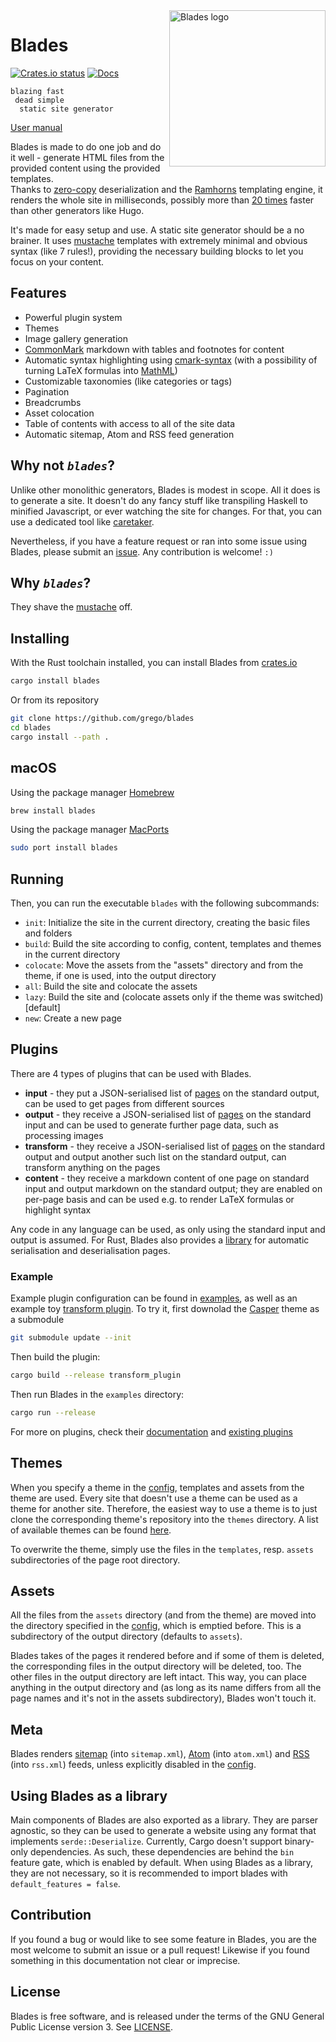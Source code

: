 <img src="https://raw.githubusercontent.com/grego/blades/master/logo.svg?sanitize=true" alt="Blades logo" width="250" align="right">

# Blades

[![Crates.io status](https://badgen.net/crates/v/blades)](https://crates.io/crates/blades)
[![Docs](https://docs.rs/blades/badge.svg)](https://docs.rs/blades)

```
blazing fast
 dead simple
  static site generator
```

[User manual](http://www.getblades.org)

Blades is made to do one job and do it well - generate HTML files from the provided
content using the provided templates.  
Thanks to [zero-copy](https://serde.rs/lifetimes.html#borrowing-data-in-a-derived-impl) deserialization
and the [Ramhorns](https://github.com/maciejhirsz/ramhorns) templating engine,
it renders the whole site in milliseconds, possibly more than
[20 times](https://github.com/grego/ssg-bench) faster than other generators like Hugo.

It's made for easy setup and use. A static site generator should be a no brainer.
It uses [mustache](https://mustache.github.io/mustache.5.html) templates with extremely minimal
and obvious syntax (like 7 rules!), providing the necessary building blocks
to let you focus on your content.

## Features
* Powerful plugin system
* Themes
* Image gallery generation
* [CommonMark](https://commonmark.org) markdown with tables and footnotes for content
* Automatic syntax highlighting using [cmark-syntax](https://github.com/grego/cmark-syntax)
  (with a possibility of turning LaTeX formulas into [MathML](https://developer.mozilla.org/docs/Web/MathML))
* Customizable taxonomies (like categories or tags)
* Pagination
* Breadcrumbs
* Asset colocation
* Table of contents with access to all of the site data
* Automatic sitemap, Atom and RSS feed generation

## Why not _`blades`_?
Unlike other monolithic generators, Blades is modest in scope. All it does is to generate a site.
It doesn't do any fancy stuff like transpiling Haskell to minified Javascript, or ever
watching the site for changes. For that, you can use a dedicated tool like
[caretaker](https://github.com/grego/caretaker).

Nevertheless, if you have a feature request or ran into some issue using Blades, please submit an
[issue](https://github.com/grego/blades). Any contribution is welcome! `:)`

## Why _`blades`_?
They shave the [mustache](https://mustache.github.io/mustache.5.html) off.

## Installing
With the Rust toolchain installed, you can install Blades from [crates.io](https://crates.io/crates/blades)
```bash
cargo install blades
```

Or from its repository
```bash
git clone https://github.com/grego/blades
cd blades
cargo install --path .
```

## macOS
Using the package manager [Homebrew](https://www.brew.sh)
```bash
brew install blades
```

Using the package manager [MacPorts](https://www.macports.org)
```bash
sudo port install blades
```

## Running
Then, you can run the executable `blades` with the following subcommands:
* `init`: Initialize the site in the current directory, creating the basic files and folders
* `build`: Build the site according to config, content, templates and themes in the current directory
* `colocate`: Move the assets from the "assets" directory and from the theme, if one is used, into the output directory
* `all`: Build the site and colocate the assets
* `lazy`: Build the site and (colocate assets only if the theme was switched) [default]
* `new`: Create a new page

## Plugins
There are 4 types of plugins that can be used with Blades.
* **input** - they put a JSON-serialised list of [pages](https://www.getblades.org/pages.html) on the standard output, can be used
  to get pages from different sources
* **output** - they receive a JSON-serialised list of [pages](https://www.getblades.org/pages.html) on the standard input and can be
  used to generate further page data, such as processing images
* **transform** - they receive a JSON-serialised list of [pages](https://www.getblades.org/pages.html) on the standard output and output
  another such list on the standard output, can transform anything on the pages
* **content** - they receive a markdown content of one page on standard input and output markdown on the standard output; they are enabled
  on per-page basis and can be used e.g. to render LaTeX formulas or highlight syntax

Any code in any language can be used, as only using the standard input and output is assumed. For Rust, Blades also provides a
[library](https://docs.rs/blades) for automatic serialisation and deserialisation pages.

### Example
Example plugin configuration can be found in [examples](examples/Blades.toml), as well as an
example toy [transform plugin](examples/transform_plugin.rs).
To try it, first downolad the [Casper](https://blades-casper.netlify.app/) theme as a submodule
```bash
git submodule update --init
```
Then build the plugin:
```bash
cargo build --release transform_plugin
```
Then run Blades in the `examples` directory:
```bash
cargo run --release
```

For more on plugins, check their [documentation](https://www.getblades.org/making-plugins.html) and
[existing plugins](https://www.getblades.org/plugins/)

## Themes
When you specify a theme in the [config](https://www.getblades.org/config.html), templates and assets from the theme are used.
Every site that doesn't use a theme can be used as a theme for another site.
Therefore, the easiest way to use a theme is to just clone the corresponding theme's repository
into the `themes` directory. A list of available themes can be found [here](https://www.getblades.org/themes/).

To overwrite the theme, simply use the files in the `templates`, resp. `assets` subdirectories of the
page root directory.

## Assets
All the files from the `assets` directory (and from the theme) are moved into the directory
specified in the [config](https://www.getblades.org/config.html), which is emptied before. This is a subdirectory of the
output directory (defaults to `assets`).

Blades takes of the pages it rendered before and if some of them is deleted, the corresponding
files in the output directory will be deleted, too. The other files in the output directory
are left intact. This way, you can place anything in the output directory and (as long as its name
differs from all the page names and it's not in the assets subdirectory), Blades won't touch it.

## Meta
Blades renders [sitemap](https://www.sitemaps.org) (into `sitemap.xml`), [Atom](https://en.wikipedia.org/wiki/Atom_(Web_standard)) (into `atom.xml`)
and [RSS](https://en.wikipedia.org/wiki/RSS) (into `rss.xml`) feeds, unless explicitly disabled in the [config](https://www.getblades.org/config.html).

## Using Blades as a library
Main components of Blades are also exported as a library. They are parser agnostic, so they can be used
to generate a website using any format that implements `serde::Deserialize`.
Currently, Cargo doesn't support binary-only dependencies. As such, these dependencies are behind
the `bin` feature gate, which is enabled by default. When using Blades as a library, they are not
necessary, so it is recommended to import blades with `default_features = false`.

## Contribution
If you found a bug or would like to see some feature in Blades, you are the most welcome to submit an issue
or a pull request! Likewise if you found something in this documentation not clear or imprecise.

## License
Blades is free software, and is released under the terms of the GNU General Public
License version 3. See [LICENSE](LICENSE).
